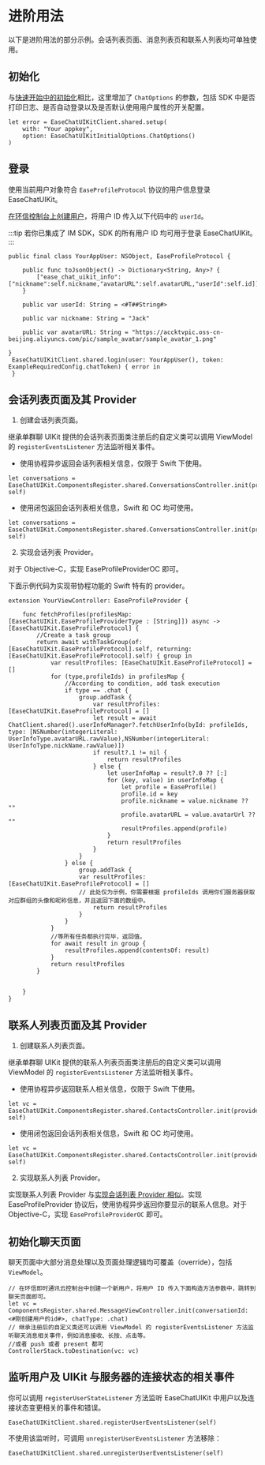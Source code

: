 # 进阶用法

<Toc />

以下是进阶用法的部分示例。会话列表页面、消息列表页和联系人列表均可单独使用。

## 初始化

与[快速开始中的初始化](chatuikit_quickstart.html##第一步-初始化)相比，这里增加了 `ChatOptions` 的参数，包括 SDK 中是否打印日志、是否自动登录以及是否默认使用用户属性的开关配置。

```
let error = EaseChatUIKitClient.shared.setup(
    with: "Your appkey",
    option: EaseChatUIKitInitialOptions.ChatOptions()
)
```

## 登录

使用当前用户对象符合 `EaseProfileProtocol` 协议的用户信息登录 EaseChatUIKit。

[在环信控制台上创建用户](/product/enable_and_configure_IM.html#创建-im-用户)，将用户 ID 传入以下代码中的 `userId`。

:::tip
若你已集成了 IM SDK，SDK 的所有用户 ID 均可用于登录 EaseChatUIKit。
:::

```
public final class YourAppUser: NSObject, EaseProfileProtocol {

    public func toJsonObject() -> Dictionary<String, Any>? {
        ["ease_chat_uikit_info":["nickname":self.nickname,"avatarURL":self.avatarURL,"userId":self.id]]
    }

    public var userId: String = <#T##String#>

    public var nickname: String = "Jack"

    public var avatarURL: String = "https://accktvpic.oss-cn-beijing.aliyuncs.com/pic/sample_avatar/sample_avatar_1.png"

}
 EaseChatUIKitClient.shared.login(user: YourAppUser(), token: ExampleRequiredConfig.chatToken) { error in 
 }
```

## 会话列表页面及其 Provider

1. 创建会话列表页面。

继承单群聊 UIKit 提供的会话列表页面类注册后的自定义类可以调用 ViewModel 的 `registerEventsListener` 方法监听相关事件。

- 使用协程异步返回会话列表相关信息，仅限于 Swift 下使用。

```
let conversations = EaseChatUIKit.ComponentsRegister.shared.ConversationsController.init(provider: self)
```

- 使用闭包返回会话列表相关信息，Swift 和 OC 均可使用。

```
let conversations = EaseChatUIKit.ComponentsRegister.shared.ConversationsController.init(providerOC: self)
```

2. 实现会话列表 Provider。

对于 Objective-C，实现 EaseProfileProviderOC 即可。 

下面示例代码为实现带协程功能的 Swift 特有的 provider。

```
extension YourViewController: EaseProfileProvider {

    func fetchProfiles(profilesMap: [EaseChatUIKit.EaseProfileProviderType : [String]]) async -> [EaseChatUIKit.EaseProfileProtocol] {
        //Create a task group 
        return await withTaskGroup(of: [EaseChatUIKit.EaseProfileProtocol].self, returning: [EaseChatUIKit.EaseProfileProtocol].self) { group in
            var resultProfiles: [EaseChatUIKit.EaseProfileProtocol] = []
            for (type,profileIds) in profilesMap {
                //According to condition, add task execution 
                if type == .chat {
                    group.addTask {
                        var resultProfiles: [EaseChatUIKit.EaseProfileProtocol] = []
                        let result = await ChatClient.shared().userInfoManager?.fetchUserInfo(byId: profileIds, type: [NSNumber(integerLiteral: UserInfoType.avatarURL.rawValue),NSNumber(integerLiteral: UserInfoType.nickName.rawValue)])
                        if result?.1 != nil {
                            return resultProfiles
                        } else {
                            let userInfoMap = result?.0 ?? [:]
                            for (key, value) in userInfoMap {
                                let profile = EaseProfile()
                                profile.id = key
                                profile.nickname = value.nickname ?? ""
                                profile.avatarURL = value.avatarUrl ?? ""
                                resultProfiles.append(profile)
                            }
                            return resultProfiles
                        }
                    }
                } else {
                    group.addTask {
                    var resultProfiles: [EaseChatUIKit.EaseProfileProtocol] = []
                    // 此处仅为示例，你需要根据 profileIds 调用你们服务器获取对应群组的头像和昵称信息，并且返回下面的数组中。
                        return resultProfiles
                    }
                }
            }
            //等所有任务都执行完毕，返回值。
            for await result in group {
                resultProfiles.append(contentsOf: result)
            }
            return resultProfiles
        }

        
    }
}
```

## 联系人列表页面及其 Provider

1. 创建联系人列表页面。

继承单群聊 UIKit 提供的联系人列表页面类注册后的自定义类可以调用 ViewModel 的 `registerEventsListener` 方法监听相关事件。

- 使用协程异步返回联系人相关信息，仅限于 Swift 下使用。

```
let vc = EaseChatUIKit.ComponentsRegister.shared.ContactsController.init(provider: self)
```

- 使用闭包返回会话列表相关信息，Swift 和 OC 均可使用。

```
let vc = EaseChatUIKit.ComponentsRegister.shared.ContactsController.init(providerOC: self)
```

2. 实现联系人列表 Provider。

实现联系人列表 Provider 与[实现会话列表 Provider 相似](#会话列表页面及其-provider)。实现 EaseProfileProvider 协议后，使用协程异步返回你要显示的联系人信息。对于 Objective-C，实现 `EaseProfileProviderOC` 即可。 

## 初始化聊天页面

聊天页面中大部分消息处理以及页面处理逻辑均可覆盖（override），包括 `ViewModel`。

```
// 在环信即时通讯云控制台中创建一个新用户，将用户 ID 传入下面构造方法参数中，跳转到聊天页面即可。
let vc = ComponentsRegister.shared.MessageViewController.init(conversationId: <#刚创建用户的id#>, chatType: .chat)
// 继承注册后的自定义类还可以调用 ViewModel 的 registerEventsListener 方法监听聊天消息相关事件，例如消息接收、长按、点击等。 
//或者 push 或者 present 都可
ControllerStack.toDestination(vc: vc)
```

## 监听用户及 UIKit 与服务器的连接状态的相关事件

你可以调用 `registerUserStateListener` 方法监听 EaseChatUIKit 中用户以及连接状态变更相关的事件和错误。

```
EaseChatUIKitClient.shared.registerUserEventsListener(self)
```

不使用该监听时，可调用 `unregisterUserEventsListener` 方法移除：

```
EaseChatUIKitClient.shared.unregisterUserEventsListener(self)
```



